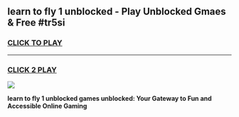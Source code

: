 
## learn to fly 1 unblocked - Play Unblocked Gmaes & Free #tr5si
<h3>
<a href="https://news.freeplayer.one?title=learn_to_fly_1_unblocked&ref=03M">CLICK TO PLAY</a></h3>
<hr>

<h3>
<a href="https://news.freeplayer.one?title=learn_to_fly_1_unblocked&ref=03M">CLICK 2 PLAY</a>
  
</h3>

<a href="https://news.freeplayer.one?title=learn_to_fly_1_unblocked&ref=03M"><img src="https://clearcache.store/games.png"></a>


**learn to fly 1 unblocked games unblocked: Your Gateway to Fun and Accessible Online Gaming**
